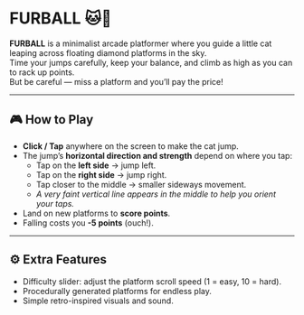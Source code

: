 # FURBALL 🐱💨

**FURBALL** is a minimalist arcade platformer where you guide a little cat leaping across floating diamond platforms in the sky.  
Time your jumps carefully, keep your balance, and climb as high as you can to rack up points.  
But be careful — miss a platform and you’ll pay the price!

---

## 🎮 How to Play

- **Click / Tap** anywhere on the screen to make the cat jump.  
- The jump’s **horizontal direction and strength** depend on where you tap:
  - Tap on the **left side** → jump left.
  - Tap on the **right side** → jump right.
  - Tap closer to the middle → smaller sideways movement.
  - *A very faint vertical line appears in the middle to help you orient your taps.*
- Land on new platforms to **score points**.  
- Falling costs you **-5 points** (ouch!).  

---

## ⚙️ Extra Features
- Difficulty slider: adjust the platform scroll speed (1 = easy, 10 = hard).  
- Procedurally generated platforms for endless play.  
- Simple retro-inspired visuals and sound.
